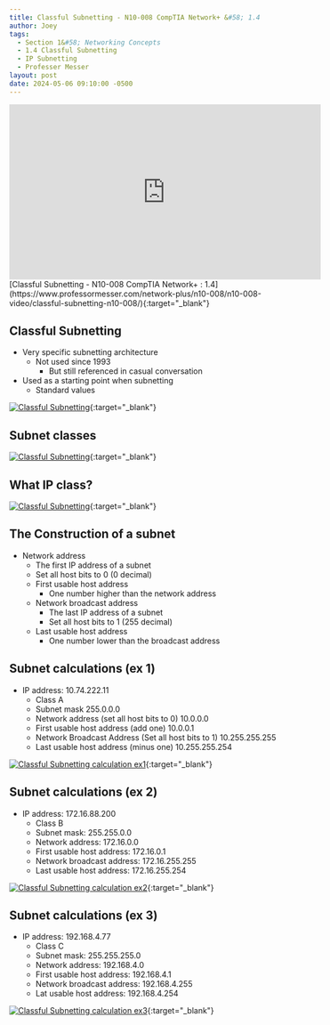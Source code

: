 ```yaml
---
title: Classful Subnetting - N10-008 CompTIA Network+ &#58; 1.4
author: Joey
tags:
  - Section 1&#58; Networking Concepts
  - 1.4 Classful Subnetting
  - IP Subnetting
  - Professer Messer 
layout: post
date: 2024-05-06 09:10:00 -0500
---
```


<div class="container">
    <iframe class="responsive-iframe" width="560" height="315" src="https://www.youtube.com/embed/Q3wYfb3jnE8?si=mz7aRagZ8nzMhGGr" title="YouTube video player" frameborder="0" allow="accelerometer; autoplay; clipboard-write; encrypted-media; gyroscope; picture-in-picture; web-share" referrerpolicy="strict-origin-when-cross-origin" allowfullscreen></iframe>
</div>
[Classful Subnetting - N10-008 CompTIA Network+ : 1.4](https://www.professormesser.com/network-plus/n10-008/n10-008-video/classful-subnetting-n10-008/){:target="_blank"}

## Classful Subnetting
- Very specific subnetting architecture
    - Not used since 1993
        - But still referenced in casual conversation
- Used as a starting point when subnetting
    - Standard values

[![Classful Subnetting]({{site.baseurl}}/img/classful_subnetting.png)](https://youtu.be/Q3wYfb3jnE8?si=KDcGwOn-F8TmzfvZ&t=67){:target="_blank"}

## Subnet classes

[![Classful Subnetting]({{site.baseurl}}/img/subnet_classes.png)](https://youtu.be/Q3wYfb3jnE8?si=5IZBWMpdXbHRuyEM&t=84){:target="_blank"}

## What IP class?

[![Classful Subnetting]({{site.baseurl}}/img/what_ip_class.png)](https://youtu.be/Q3wYfb3jnE8?si=BTZj_zgc2duXSkLS&t=299){:target="_blank"}

## The Construction of a subnet
- Network address
    - The first IP address of a subnet
    - Set all host bits to 0 (0 decimal)
    - First usable host address
        - One number higher than the network address
    - Network broadcast address
        - The last IP address of a subnet
        - Set all host bits to 1 (255 decimal)
    - Last usable host address
        - One number lower than the broadcast address

## Subnet calculations (ex 1)
- IP address: 10.74.222.11
    - Class A
    - Subnet mask 255.0.0.0
    - Network address (set all host bits to 0) 10.0.0.0
    - First usable host address (add one) 10.0.0.1
    - Network Broadcast Address (Set all host bits to 1) 10.255.255.255
    - Last usable host address (minus one) 10.255.255.254

[![Classful Subnetting calculation ex1]({{site.baseurl}}/img/subnet_calcultions_ex1.png)](https://youtu.be/Q3wYfb3jnE8?si=7PfnJdyVHBSyEBQs&t=524){:target="_blank"}

## Subnet calculations (ex 2)
- IP address: 172.16.88.200
    - Class B
    - Subnet mask: 255.255.0.0
    - Network address: 172.16.0.0
    - First usable host address: 172.16.0.1
    - Network broadcast address: 172.16.255.255
    - Last usable host address: 172.16.255.254

[![Classful Subnetting calculation ex2]({{site.baseurl}}/img/subnet_calcultions_ex2.png)](https://youtu.be/Q3wYfb3jnE8?si=gUNeFzus6pC96Sij&t=552){:target="_blank"}

## Subnet calculations (ex 3)
- IP address: 192.168.4.77
    - Class C
    - Subnet mask: 255.255.255.0
    - Network address: 192.168.4.0
    - First usable host address: 192.168.4.1
    - Network broadcast address: 192.168.4.255
    - Lat usable host address: 192.168.4.254

[![Classful Subnetting calculation ex3]({{site.baseurl}}/img/subnet_calcultions_ex3.png)](https://youtu.be/Q3wYfb3jnE8?si=gUNeFzus6pC96Sij&t=552){:target="_blank"}
